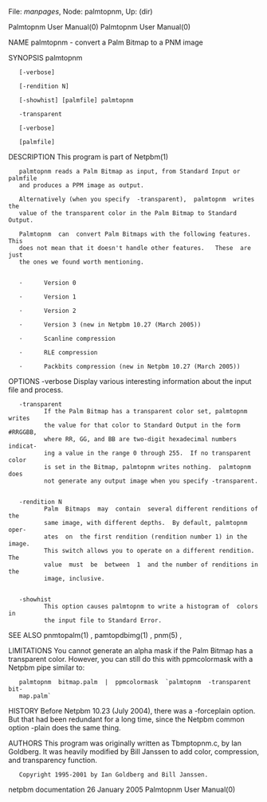 File: *manpages*,  Node: palmtopnm,  Up: (dir)

Palmtopnm User Manual(0)                              Palmtopnm User Manual(0)



NAME
       palmtopnm - convert a Palm Bitmap to a PNM image


SYNOPSIS
       palmtopnm

       [-verbose]

       [-rendition N]

       [-showhist] [palmfile] palmtopnm

       -transparent

       [-verbose]

       [palmfile]


DESCRIPTION
       This program is part of Netpbm(1)

       palmtopnm reads a Palm Bitmap as input, from Standard Input or palmfile
       and produces a PPM image as output.

       Alternatively (when you specify  -transparent),  palmtopnm  writes  the
       value of the transparent color in the Palm Bitmap to Standard Output.

       Palmtopnm  can  convert Palm Bitmaps with the following features.  This
       does not mean that it doesn't handle other features.   These  are  just
       the ones we found worth mentioning.


       ·      Version 0

       ·      Version 1

       ·      Version 2

       ·      Version 3 (new in Netpbm 10.27 (March 2005))

       ·      Scanline compression

       ·      RLE compression

       ·      Packbits compression (new in Netpbm 10.27 (March 2005))



OPTIONS
       -verbose
              Display various interesting information about the input file and
              process.


       -transparent
              If the Palm Bitmap has a transparent color set, palmtopnm writes
              the value for that color to Standard Output in the form #RRGGBB,
              where RR, GG, and BB are two-digit hexadecimal numbers  indicat-
              ing a value in the range 0 through 255.  If no transparent color
              is set in the Bitmap, palmtopnm writes nothing.  palmtopnm  does
              not generate any output image when you specify -transparent.


       -rendition N
              Palm  Bitmaps  may  contain  several different renditions of the
              same image, with different depths.  By default, palmtopnm  oper-
              ates  on  the first rendition (rendition number 1) in the image.
              This switch allows you to operate on a different rendition.  The
              value  must  be  between  1  and the number of renditions in the
              image, inclusive.


       -showhist
              This option causes palmtopnm to write a histogram of  colors  in
              the input file to Standard Error.




SEE ALSO
       pnmtopalm(1) , pamtopdbimg(1) , pnm(5) ,


LIMITATIONS
       You  cannot generate an alpha mask if the Palm Bitmap has a transparent
       color.  However, you can still do this with ppmcolormask with a  Netpbm
       pipe similar to:

       palmtopnm  bitmap.palm  |  ppmcolormask  `palmtopnm  -transparent  bit-
       map.palm`


HISTORY
       Before Netpbm 10.23 (July 2004), there was a -forceplain  option.   But
       that had been redundant for a long time, since the Netpbm common option
       -plain does the same thing.


AUTHORS
       This program was originally written as Tbmptopnm.c,  by  Ian  Goldberg.
       It  was heavily modified by Bill Janssen to add color, compression, and
       transparency function.

       Copyright 1995-2001 by Ian Goldberg and Bill Janssen.



netpbm documentation            26 January 2005       Palmtopnm User Manual(0)
